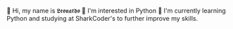 👋 Hi, my name is 𝕷𝖊𝖔𝖓𝖆𝖗𝖉𝖔
👀 I'm interested in Python
🌱 I'm currently learning Python and studying at SharkCoder's to further improve my skills.


<!---
Leonardo-Goncalves19/Leonardo-Goncalves19 is a ✨ special ✨ repository because its `README.md` (this file) appears on your GitHub profile.
You can click the Preview link to take a look at your changes.
--->
